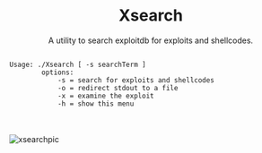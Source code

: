 <h1 align="center">Xsearch</h1>
<p align="center">A utility to search exploitdb for exploits and shellcodes.</p>
<code>      
Usage: ./Xsearch [ -s searchTerm ]
        options:
            -s = search for exploits and shellcodes
            -o = redirect stdout to a file
            -x = examine the exploit
            -h = show this menu
</code><br/><br/>


![xsearchpic](https://user-images.githubusercontent.com/59718043/148460508-d0774479-d7ef-4faa-b952-cec6cf29c2d8.JPG)
